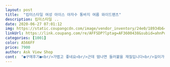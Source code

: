 ```yaml
---
layout: post 
title:  "킴미스타일 여성 아이스 야자수 통바지 여름 와이드팬츠" 
description: 킴미스타일 ..
date: 2020-06-27 07:01:12 
img: https://static.coupangcdn.com/image/vendor_inventory/24e0/18934b64ff06a9ad939a41c5299ac9564f1e28c2e9a5cf3393e6a3e83a21.jpg 
linkUrl: https://link.coupang.com/re/AFFSDP?lptag=AF3600438&subid=ahnPublicAsk&pageKey=239812194&itemId=762845845&vendorItemId=4924158825&traceid=V0-113-70ef393541273904 
categories: [1001] 
color: A566FF 
price: 7900 
author: Ask View Shop 
cont:  "●구매후기●<br/>가볍고 좋네요<br/>근데 땀나면 들러붙을 재질입니다<br/>길이가 어느정도는 맞아야하는데<br/>까실함은 별로없고 미끈거린다고 해얄까요?<br/>냄새나요 중국산.<br/>  반드시 빨아서 입으세요 물빠져요.<br/>  통이 넓어서 그냥 집에서 시원하게  입는 일바지라 생각하세여.<br/> 운동할때 입으려 했는데<br/>단지 불만이 있다면 ‥미세한 부분이긴 한데요<br/>별점 3개 드립니다<br/>부들부들해요<br/>앉았다 일어났다 해봤는데<br/>오른쪽ㆍ왼쪽이 짝짝이요<br/>입고나서 거울을봐도ㆍ그냥 딱봐도 길이가 달라요<br/>입었을때  편하고 넘좋은데 길이가 다르네요<br/>집에서 막입기 좋을듯해용<br/>출고할때 한번더 세심하게 손봐야할 부분인것같네요<br/>편하네요 너무편해요<br/>편해요<br/>폼이 좀 할매같음요.<br/> 시장가면 오천원  정도에 파는 바지임.<br/><br/>" 
---
```

